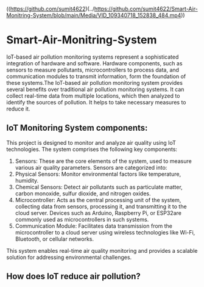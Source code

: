 ((https://github.com/sumit4622)(../https://github.com/sumit4622/Smart-Air-Monitring-System/blob/main/Media/VID_109340718_152838_484.mp4))

# Smart-Air-Monitring-System

IoT-based air pollution monitoring systems represent a sophisticated integration of hardware and software. Hardware components, such as sensors to measure pollutants, microcontrollers to process data, and communication modules to transmit information, form the foundation of these systems.The IoT-based air pollution monitoring system provides several benefits over traditional air pollution monitoring systems. It can collect real-time data from multiple locations, which then analyzed to identify the sources of pollution. It helps to take necessary measures to reduce it.

## IoT Monitoring System components:
This project is designed to monitor and analyze air quality using IoT technologies. The system comprises the following key components:

1. Sensors: These are the core elements of the system, used to measure various air quality parameters. Sensors are categorized into:
2. Physical Sensors: Monitor environmental factors like temperature, humidity.
3. Chemical Sensors: Detect air pollutants such as particulate matter, carbon monoxide, sulfur dioxide, and nitrogen oxides.
4. Microcontroller: Acts as the central processing unit of the system, collecting data from sensors, processing it, and transmitting it to the cloud server. Devices such as Arduino, Raspberry Pi, or ESP32are commonly used      as microcontrollers in such systems.
5. Communication Module: Facilitates data transmission from the microcontroller to a cloud server using wireless technologies like Wi-Fi, Bluetooth, or cellular networks.

This system enables real-time air quality monitoring and provides a scalable solution for addressing environmental challenges.

## How does IoT reduce air pollution? 
